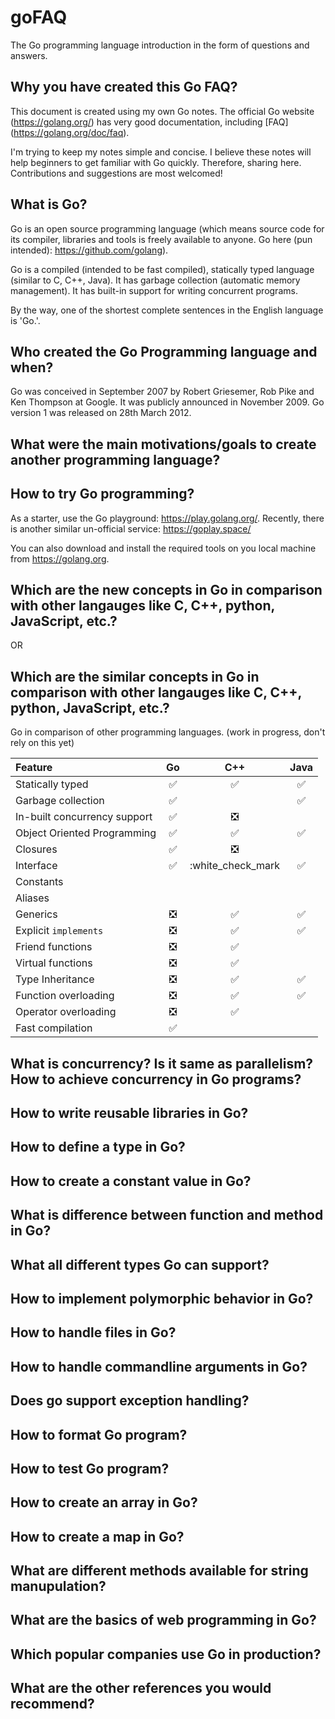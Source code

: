 # goFAQ
The Go programming language introduction in the form of questions and answers.

## Why you have created this Go FAQ?

This document is created using my own Go notes. The official Go website (https://golang.org/) has very good documentation, including [FAQ] (https://golang.org/doc/faq).  

I'm trying to keep my notes simple and concise. I believe these notes will help beginners to get familiar with Go quickly. Therefore, sharing here. Contributions and suggestions are most welcomed!

## What is Go?

Go is an open source programming language (which means source code for its compiler, libraries and tools is freely available to anyone. Go here (pun intended): https://github.com/golang).  

Go is a compiled (intended to be fast compiled), statically typed language (similar to C, C++, Java). It has garbage collection (automatic memory management). It has built-in support for writing concurrent programs. 

By the way, one of the shortest complete sentences in the English language is 'Go.'.

## Who created the Go Programming language and when?

Go was conceived in September 2007 by Robert Griesemer, Rob Pike and Ken Thompson at Google. It was publicly announced in November 2009. Go version 1 was released on 28th March 2012.

## What were the main motivations/goals to create another programming language?

## How to try Go programming?

As a starter, use the Go playground: https://play.golang.org/. Recently, there is another similar un-official service: https://goplay.space/

You can also download and install the required tools on you local machine from https://golang.org.


## Which are the new concepts in Go in comparison with other langauges like C, C++, python, JavaScript, etc.?
OR
## Which are the similar concepts in Go in comparison with other langauges like C, C++, python, JavaScript, etc.?

Go in comparison of other programming languages. (work in progress, don't rely on this yet)

Feature                     | Go                          | C++                         | Java             |
:---                        |:---:                        |:---:                        |:---:             |
Statically typed            |:white_check_mark:           |:white_check_mark:           |:white_check_mark:|
Garbage collection          |:white_check_mark:           |                             |:white_check_mark:|
In-built concurrency support|:white_check_mark:           |:negative_squared_cross_mark:|                  |
Object Oriented Programming |:white_check_mark:           |:white_check_mark:           |:white_check_mark:|
Closures                    |:white_check_mark:           |:negative_squared_cross_mark:|                  |
Interface                   |:white_check_mark:           |:white_check_mark            |:white_check_mark:|
Constants                   |                             |                             |                  |
Aliases                     |                             |                             |                  |
Generics                    |:negative_squared_cross_mark:|:white_check_mark:           |:white_check_mark:|
Explicit ```implements```   |:negative_squared_cross_mark:|:white_check_mark:           |:white_check_mark:| 
Friend functions            |:negative_squared_cross_mark:|:white_check_mark:           |                  |
Virtual functions           |:negative_squared_cross_mark:|:white_check_mark:           |                  |
Type Inheritance            |:negative_squared_cross_mark:|:white_check_mark:           |:white_check_mark:| 
Function overloading        |:negative_squared_cross_mark:|:white_check_mark:           |:white_check_mark:|
Operator overloading        |:negative_squared_cross_mark:|:white_check_mark:           |                  |
Fast compilation            |:white_check_mark:           |                             |                  |

## What is concurrency? Is it same as parallelism? How to achieve concurrency in Go programs? 

## How to write reusable libraries in Go?

## How to define a type in Go?

## How to create a constant value in Go?

## What is difference between function and method in Go?

## What all different types Go can support?

## How to implement polymorphic behavior in Go?

## How to handle files in Go?

## How to handle commandline arguments in Go?

## Does go support exception handling?

## How to format Go program?

## How to test Go program?

## How to create an array in Go?

## How to create a map in Go?

## What are different methods available for string manupulation?

## What are the basics of web programming in Go?

## Which popular companies use Go in production?

## What are the other references you would recommend?



